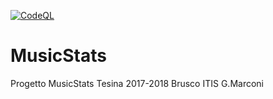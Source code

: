 [![CodeQL](https://github.com/SuperBeppe98/MusicStats/actions/workflows/codeql.yml/badge.svg)](https://github.com/SuperBeppe98/MusicStats/actions/workflows/codeql.yml)

# MusicStats
Progetto MusicStats Tesina 2017-2018
Brusco ITIS 
G.Marconi
